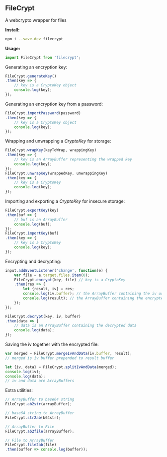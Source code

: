 ## FileCrypt
A webcrypto wrapper for files

**Install:**

```bash
npm i --save-dev filecrypt
```

**Usage:**

```javascript
import FileCrypt from 'filecrypt';
```
Generating an encryption key:
```javascript
FileCrypt.generateKey()
.then(key => {
    // key is a CryptoKey object
    console.log(key);
});
```
Generating an encryption key from a password:
```javascript
FileCrypt.importPassword(password)
.then(key => {
    // key is a CryptoKey object
    console.log(key);
});
```
Wrapping and unwrapping a *CryptoKey* for storage:
```javascript
FileCrypt.wrapKey(keyToWrap, wrappingKey)
.then(key => {
    // key is an ArrayBuffer representing the wrapped key
    console.log(key);
});
FileCrypt.unwrapKey(wrappedKey, unwrappingKey)
.then(key => {
    // key is a CryptoKey
    console.log(key);
});
```
Importing and exporting a *CryptoKey* for insecure storage:
```javascript
FileCrypt.exportKey(key)
.then(buf => {
    // buf is an ArrayBuffer
    console.log(buf);
});
FileCrypt.importKey(buf)
.then(key => {
    // key is a CryptoKey
    console.log(key);
});
```
Encrypting and decrypting:
```javascript
input.addEventListener('change', function(e) {
	var file = e.target.files.item(0);
	FileCrypt.encrypt(key, file) // key is a CryptoKey
	.then(res => {
	    let {result, iv} = res;
	    console.log(iv.buffer); // the ArrayBuffer containing the iv used to encrypt
	    console.log(result); // the ArrayBuffer containing the encrypted data
	});
});

FileCrypt.decrypt(key, iv, buffer)
.then(data => {
    // data is an ArrayBuffer containing the decrypted data
    console.log(data);
});
```
Saving the iv together with the encrypted file:
```javascript
var merged = FileCrypt.mergeIvAndData(iv.buffer, result);
// merged is iv buffer prepended to result buffer

let {iv, data} = FileCrypt.splitIvAndData(merged);
console.log(iv);
console.log(data);
// iv and data are ArrayBuffers
```
Extra utilities:
```javascript
// ArrayBuffer to base64 string
FileCrypt.ab2str(arrayBuffer);

// base64 string to ArrayBuffer
FileCrypt.str2ab(b64str);

// ArrayBuffer to File
FileCrypt.ab2file(arrayBuffer);

// File to ArrayBuffer
FileCrypt.file2ab(file)
.then(buffer => console.log(buffer));
```